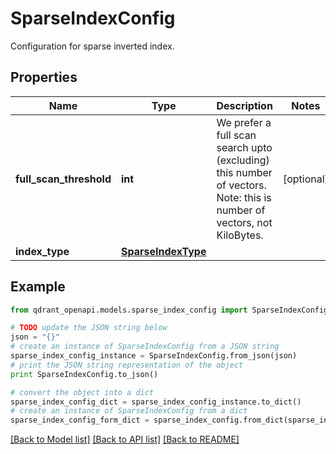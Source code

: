 # SparseIndexConfig

Configuration for sparse inverted index.

## Properties
Name | Type | Description | Notes
------------ | ------------- | ------------- | -------------
**full_scan_threshold** | **int** | We prefer a full scan search upto (excluding) this number of vectors.  Note: this is number of vectors, not KiloBytes. | [optional] 
**index_type** | [**SparseIndexType**](SparseIndexType.md) |  | 

## Example

```python
from qdrant_openapi.models.sparse_index_config import SparseIndexConfig

# TODO update the JSON string below
json = "{}"
# create an instance of SparseIndexConfig from a JSON string
sparse_index_config_instance = SparseIndexConfig.from_json(json)
# print the JSON string representation of the object
print SparseIndexConfig.to_json()

# convert the object into a dict
sparse_index_config_dict = sparse_index_config_instance.to_dict()
# create an instance of SparseIndexConfig from a dict
sparse_index_config_form_dict = sparse_index_config.from_dict(sparse_index_config_dict)
```
[[Back to Model list]](../README.md#documentation-for-models) [[Back to API list]](../README.md#documentation-for-api-endpoints) [[Back to README]](../README.md)


